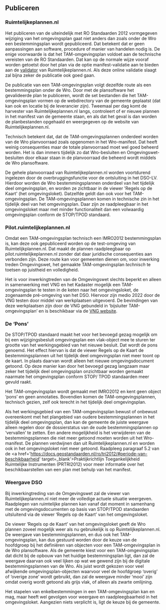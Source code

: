 ## Publiceren 

### Ruimtelijkeplannen.nl

Het publiceren van de uiteindelijk met RO Standaarden 2012 vormgegeven wijziging van het omgevingsplan gaat niet anders dan zoals onder de Wro een bestemmingsplan wordt gepubliceerd. Dat betekent dat er geen aanpassingen aan software, procedure of manier van handelen nodig is. De enige voorwaarde is dat het TAM-omgevingsplan voldoet aan de technische vereisten van de RO Standaarden. Dat kan op de normale wijze vooraf worden getoetst door het plan via de optie manifest-validatie aan te bieden aan de <a href='https://www.ruimtelijkeplannen.nl/validateplan' target='_blank'>validator</a> van Ruimtelijkeplannen.nl. Als deze online validatie slaagt zal bijna zeker de publicatie ook goed gaan.

De publicatie van een TAM-omgevingsplan volgt dezelfde route als een bestemmingsplan onder de Wro. Door met de plansoftware het gevalideerde plan te publiceren, wordt de set bestanden die het TAM-omgevingsplan vormen op de webdirectory van de gemeente geplaatst (dat kan ook en locatie bij de leverancier zijn). Tweemaal per dag komt de harvester van Ruimtelijkeplannen.nl langs, controleert of er nieuwe plannen in het manifest van de gemeente staan, en als dat het geval is dan worden de planbestanden opgehaald en weergegeven op de website van Ruimtelijkeplannen.nl.

Technisch betekent dat, dat de TAM-omgevingsplannen onderdeel worden van de Wro planvoorraad zoals opgenomen in het Wro-manifest. Dat heeft weinig consequenties maar de totale planvoorraad moet wel goed beheerd worden. Het is dan immers tijdelijk zo dat Wro-besluiten en Omgevingswet-besluiten door elkaar staan in de planvoorraad die beheerd wordt middels de Wro plansoftware.

De gehele planvoorraad van Ruimtelijkeplannen.nl worden voortdurend ingelezen door de overbruggingsfunctie voor de ontsluiting in het DSO-LV. Hierdoor worden de Wro bestemmingsplannen onderdeel van het tijdelijk deel omgevingsplan, en worden ze zichtbaar in de viewer 'Regels op de Kaart' (het omgevingsloket). Datzelfde geldt dan ook voor het TAM-omgevingsplan. De TAM-omgevingsplannen komen in technische zin in het tijdelijk deel van het omgevingsplan. Daar zijn ze raadpleegbaar in het omgevingsloket maar met minder functionaliteit dan een volwaardig omgevingsplan conform de STOP/TPOD standaard.

### Pilot.ruimtelijkeplannen.nl

Omdat een TAM-omgevingsplan technisch een IMRO2012 bestemmingsplan is, kan deze ook gepubliceerd worden op de test-omgeving van Ruimtelijkplannen.nl. Dat maakt de plannen raadpleegbaar op pilot.ruimtelijkeplannen.nl zonder dat daar juridische consequenties aan verbonden zijn. Deze route kan voor gemeenten dienen om, voor inwerking treden Omgevingswet, het gemaakte TAM-omgevingsplan <i>technisch</i> te toetsen op juistheid en volledigheid. 

Het is voor inwerkingtreden van de Omgevingswet slechts beperkt en alleen in samenwerking met VNG en het Kadaster mogelijk een TAM-omgevingsplan te testen in de keten naar het omgevingsloket, de zogenaamde pré-omgeving van het DSO. Hiervoor zijn medio 2022 door de VNG testen door middel van werkplaatsen uitgevoerd. De bevindingen van deze werkplaatsen zijn door de VNG gebundeld in ‘bijsluiter TAM-omgevingsplan’ en is beschikbaar via de <a href='https://vng.nl/artikelen/bijsluiter-tam-imro-omgevingsplan-0' target='_blank'>VNG website</a>. 

### De ‘Pons’

De STOP/TPOD standaard maakt het voor het bevoegd gezag mogelijk om bij een wijzigingsbesluit omgevingsplan een vlak-object mee te sturen ter grootte van het werkingsgebied van het nieuwe besluit. Dat wordt de pons genoemd. Het effect hiervan is dat de viewer Regels op de Kaart de bestemmingsplannen uit het tijdelijk deel omgevingsplan niet meer toont op de kaart. In plaats daarvan wordt alleen het nieuwe omgevingsdocument getoond. Op deze manier kan door het bevoegd gezag langzaam maar zeker het tijdelijk deel omgevingsplan onzichtbaar worden gemaakt naarmate het omgevingsplan conform STOP/ TPOD standaarden meer gevuld raakt.

Het TAM-omgevingsplan wordt gemaakt met IMRO2012 en kent geen object ‘pons’ en geen annotaties. Bovendien komen de TAM-omgevingsplannen, technisch gezien, zelf ook terecht in het tijdelijk deel omgevingsplan. 

Als het werkingsgebied van een TAM-omgevingsplan bewust of onbewust overeenkomt met het plangebied van oudere bestemmingsplannen in het tijdelijk deel omgevingsplan, dan kan de gemeente de juiste weergave alleen regelen door de dossierstatus van de oude bestemmingsplannen op ‘vervallen’ te zetten. Een andere mogelijkheid is het verwijderen van de bestemmingsplannen die niet meer getoond moeten worden uit het Wro-manifest. De plannen verdwijnen dan uit Ruimtelijkeplannen.nl en worden ook in het omgevingsloket niet meer getoond. Raadpleeg paragraaf 5.2 van de <a href='https://docs.geostandaarden.nl/ro/tri2012/#periode-van-beschikbaarheid' target=_blank'>Praktijkrichtlijn Toegankelijkheid Ruimtelijke Instrumenten (PRTRI2012)</a> voor meer informatie over het beschikbaarstellen van een plan met behulp van het manifest. 

### Weergave DSO

Bij inwerkingtreding van de Omgevingswet zal de viewer van Ruimtelijkeplannen.nl niet meer de volledige actuele situatie weergeven. Raadplegen van ruimtelijke plannen kan vanaf dat moment in samenhang met de omgevingsdocumenten op basis van STOP/TPOD standaarden uitsluitend via de viewer ‘Regels op de Kaart’ van het omgevingsloket. 

De viewer ‘Regels op de Kaart’ van het omgevingsloket geeft de Wro plannen zoveel mogelijk weer als nu gebruikelijk is op Ruimtelijkeplannen.nl. De weergave van bestemmingsplannen, en dus ook het TAM-omgevingsplan, kan dus gestuurd worden door de keuze van de hoofdgroep bij het definiëren van objecten voor een TAM-omgevingsplan in de Wro plansoftware. Als de gemeente kiest voor een TAM-omgevingsplan dat dicht bij de opbouw van het huidige bestemmingsplan ligt, dan zal de weergave daarvan ook veel lijken op wat we gewend zijn bij de digitale bestemmingsplannen van de Wro. Als juist wordt gekozen voor veel afwijkende omgevingsplan-objecten waarvoor veel de hoofdgroep ‘overig’ of ‘overige zone’ wordt gebruikt, dan zal de weergave minder ‘mooi’ zijn omdat overig wordt getoond als grijs vlak, of alleen als zwarte omlijning. 

Het stapelen van enkelbestemmingen in een TAM-omgevingsplan kan en mag, maar heeft wel gevolgen voor weergave en raadpleegbaarheid in het omgevingsloket. Aangezien niets verplicht is, ligt de keuze bij de gemeente. 

